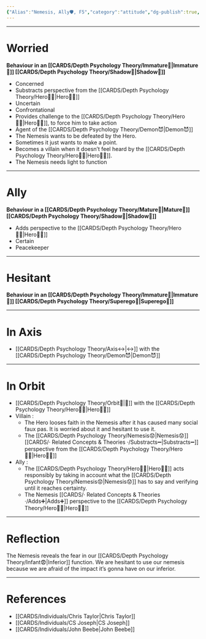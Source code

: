 ```yaml
---
{"Alias":"Nemesis, Ally🛡️, F5","category":"attitude","dg-publish":true,"ref":null,"permalink":"/cards/depth-psychology-theory/nemesis/","dgPassFrontmatter":true,"created":"2022-12-27T22:26:23.610+01:00","updated":"2023-05-27T15:36:22.723+02:00"}
---
```


---
# Worried 
**Behaviour in an [[CARDS/Depth Psychology Theory/Immature🐇\|Immature🐇]] [[CARDS/Depth Psychology Theory/Shadow👥\|Shadow👥]]** 
- Concerned
- Substracts perspective from the [[CARDS/Depth Psychology Theory/Hero🦸‍♂️\|Hero🦸‍♂️]] 
- Uncertain
- Confrontational
- Provides challenge to the [[CARDS/Depth Psychology Theory/Hero🦸‍♂️\|Hero🦸‍♂️]], to force him to take action  
- Agent of the [[CARDS/Depth Psychology Theory/Demon😈\|Demon😈]] 
- The Nemesis wants to be defeated by the Hero. 
- Sometimes it just wants to make a point. 
- Becomes a villain when it doesn’t feel heard by the [[CARDS/Depth Psychology Theory/Hero🦸‍♂️\|Hero🦸‍♂️]]. 
- The Nemesis needs light to function

---
# Ally
**Behaviour in a [[CARDS/Depth Psychology Theory/Mature🐢\|Mature🐢]] [[CARDS/Depth Psychology Theory/Shadow👥\|Shadow👥]]** 
- Adds perspective to the [[CARDS/Depth Psychology Theory/Hero🦸‍♂️\|Hero🦸‍♂️]] 
- Certain 
- Peacekeeper

---
# Hesitant 
**Behaviour in an [[CARDS/Depth Psychology Theory/Immature🐇\|Immature🐇]] [[CARDS/Depth Psychology Theory/Superego👹\|Superego👹]]** 

---
# In Axis 
- [[CARDS/Depth Psychology Theory/Axis↔️\|↔️]] with the [[CARDS/Depth Psychology Theory/Demon😈\|Demon😈]] 
---
# In Orbit 
- [[CARDS/Depth Psychology Theory/Orbit🔄\|💫]] with the [[CARDS/Depth Psychology Theory/Hero🦸‍♂️\|Hero🦸‍♂️]] 
- Villain : 
	- The Hero looses faith in the Nemesis after it has caused many social faux pas. It is worried about it and hesitant to use it.  
	- The [[CARDS/Depth Psychology Theory/Nemesis😟\|Nemesis😟]] [[CARDS/· Related Concepts & Theories ·/Substracts➖\|Substracts➖]] perspective from the [[CARDS/Depth Psychology Theory/Hero🦸‍♂️\|Hero🦸‍♂️]] 
- Ally : 
	- The [[CARDS/Depth Psychology Theory/Hero🦸‍♂️\|Hero🦸‍♂️]] acts responsibly by taking in account what the [[CARDS/Depth Psychology Theory/Nemesis😟\|Nemesis😟]] has to say and verifying until it reaches certainty. 
	- The Nemesis [[CARDS/· Related Concepts & Theories ·/Adds➕\|Adds➕]] perspective to the [[CARDS/Depth Psychology Theory/Hero🦸‍♂️\|Hero🦸‍♂️]]
--- 
# Reflection 
The Nemesis reveals the fear in our [[CARDS/Depth Psychology Theory/Infant😨\|Inferior]] function. 
We are hesitant to use our nemesis because we are afraid of the impact it’s gonna have on our inferior. 

---
# References 
- [[CARDS/Individuals/Chris Taylor\|Chris Taylor]]
- [[CARDS/Individuals/CS Joseph\|CS Joseph]] 
- [[CARDS/Individuals/John Beebe\|John Beebe]] 
